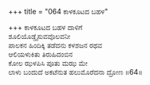 +++
title = "064 ಕಾಳಕೂಟದ ಬಹಳ"

+++
ಕಾಳಕೂಟದ ಬಹಳ ದಾಳಿಗೆ  
ಶೂಲಿಯೊಡ್ಡೈಸುವವೊಲವನೀ  
ಪಾಲಕನ ಹಿಂದಿಕ್ಕಿ ತಡೆದನು ಕಳಶಜನ ರಥವ  
ಆಲಿಯಳುಕಿತು ತಿರುಹಿದಂಬಿನ  
ಕೋಲ ಝಳಪಿಸಿ ಪೂತು ಮಝ ಮೇ  
ಲಾಳು ಬಂದುದೆ ಅಕಟೆನುತ ಹಲುಮೊರೆದನಾ ದ್ರೋಣ    ॥64॥